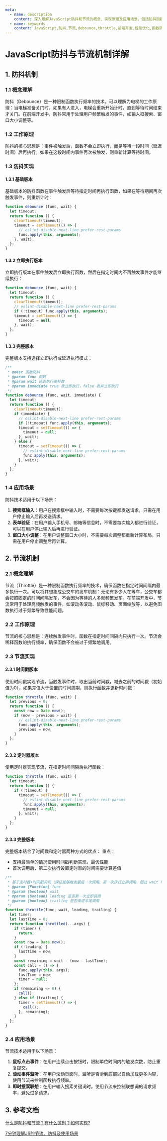 ```yaml
---
meta:
  - name: description
    content: 深入理解JavaScript防抖和节流的概念、实现原理及应用场景，包括防抖函数和节流函数的多种实现方式
  - name: keywords
    content: JavaScript,防抖,节流,debounce,throttle,前端开发,性能优化,函数防抖,函数节流
---
```

# JavaScript防抖与节流机制详解

## 1. 防抖机制

### 1.1 概念理解

防抖（Debounce）是一种限制函数执行频率的技术。可以理解为电梯的工作原理：当电梯准备关门时，如果有人进入，电梯会重新开始计时，直到等待时间结束才关门。在前端开发中，防抖常用于处理用户频繁触发的事件，如输入框搜索、窗口大小调整等。

### 1.2 工作原理

防抖的核心思想是：事件被触发后，函数不会立即执行，而是等待一段时间（延迟时间）后再执行。如果在这段时间内事件再次被触发，则重新计算等待时间。

### 1.3 防抖实现

#### 1.3.1 基础版本

基础版本的防抖函数在事件触发后等待指定时间再执行函数，如果在等待期间再次触发事件，则重新计时：

```js
function debounce (func, wait) {
  let timeout;
  return function () {
    clearTimeout(timeout);
    timeout = setTimeout(() => {
      // eslint-disable-next-line prefer-rest-params
      func.apply(this, arguments);
    }, wait);
  };
}
```

#### 1.3.2 立即执行版本

立即执行版本在事件触发后立即执行函数，然后在指定时间内不再触发事件才能继续执行：

```js
function debounce (func, wait) {
  let timeout;
  return function () {
    clearTimeout(timeout);
    // eslint-disable-next-line prefer-rest-params
    if (!timeout) func.apply(this, arguments);
    timeout = setTimeout(() => {
      timeout = null;
    }, wait);
  };
}
```

#### 1.3.3 完整版本

完整版本支持选择立即执行或延迟执行模式：

```js
/**
 * @desc 函数防抖
 * @param func 函数
 * @param wait 延迟执行毫秒数
 * @param immediate true 表立即执行，false 表非立即执行
 */
function debounce (func, wait, immediate) {
  let timeout;
  return function () {
    clearTimeout(timeout);
    if (immediate) {
      // eslint-disable-next-line prefer-rest-params
      if (!timeout) func.apply(this, arguments);
      timeout = setTimeout(() => {
        timeout = null;
      }, wait);
    } else {
      timeout = setTimeout(() => {
        // eslint-disable-next-line prefer-rest-params
        func.apply(this, arguments);
      }, wait);
    }
  };
}
```

### 1.4 应用场景

防抖技术适用于以下场景：

1. **搜索框输入**：用户在搜索框中输入时，不需要每次按键都发送请求，只需在用户停止输入后再发送请求。
2. **表单验证**：在用户输入手机号、邮箱等信息时，不需要每次输入都进行验证，可以在用户停止输入后再进行验证。
3. **窗口大小调整**：在用户调整窗口大小时，不需要每次调整都重新计算布局，只需在用户停止调整后再计算。

## 2. 节流机制

### 2.1 概念理解

节流（Throttle）是一种限制函数执行频率的技术，确保函数在指定时间间隔内最多执行一次。可以将其想象成公交车的发车机制：无论有多少人在等车，公交车都会按照固定的时间间隔发车，不会因为等待的人多就频繁发车。在前端开发中，节流常用于处理高频触发的事件，如滚动条滚动、鼠标移动、页面缩放等，以避免函数执行过于频繁导致性能问题。

### 2.2 工作原理

节流的核心思想是：连续触发事件时，函数在指定时间间隔内只执行一次。节流会稀释函数的执行频率，确保函数不会被过于频繁地调用。

### 2.3 节流实现

#### 2.3.1 时间戳版本

使用时间戳实现节流，当触发事件时，取出当前时间戳，减去之前的时间戳（初始值为0），如果差值大于设置的时间周期，则执行函数并更新时间戳：

```js
function throttle (func, wait) {
  let previous = 0;
  return function () {
    const now = Date.now();
    if (now - previous > wait) {
      // eslint-disable-next-line prefer-rest-params
      func.apply(this, arguments);
      previous = now;
    }
  };
}
```

#### 2.3.2 定时器版本

使用定时器实现节流，在指定时间间隔后执行函数：

```js
function throttle (func, wait) {
  let timeout;
  return function () {
    if (!timeout) {
      timeout = setTimeout(() => {
        // eslint-disable-next-line prefer-rest-params
        func.apply(this, arguments);
        timeout = null;
      }, wait);
    }
  };
}
```

#### 2.3.3 完整版本

完整版本结合了时间戳和定时器两种方式的优点：
重点：

+ 支持最简单的情况使用时间戳判断实现，最优性能
+ 首次调用后，第二次执行设置定时器的时间需要计算差值

```js
/**
 * 基于定时器+时间戳实现（保证能够触发最后一次调用、第一次执行立即调用、超过 wait 时间后执行立即调用）
 * @param {Function} func
 * @param {boolean} wait
 * @param {boolean} leading 是否第一次立即调用
 * @param {boolean} trailing 是否保证末尾调用
 */
function throttle(func, wait, leading, trailing) {
  let timer;
  let lastTime = 0;
  return function throttled(...args) {
    if (timer) {
      return;
    }
    const now = Date.now();
    if (!leading) {
      lastTime = now;
    }
    const remaining = wait - (now - lastTime);
    const call = () => {
      func.apply(this, args);
      lastTime = now;
      timer = null;
    };
    if (remaining <= 0) {
      call();
    } else if (trailing) {
      timer = setTimeout(() => {
        call();
      }, remaining);
    }
  };
}
```

### 2.4 应用场景

节流技术适用于以下场景：

1. **鼠标点击事件**：在用户连续点击按钮时，限制单位时间内的触发次数，防止重复提交。
2. **滚动事件监听**：在用户滚动页面时，监听是否滑到底部以自动加载更多内容，使用节流来控制函数执行频率。
3. **即时搜索联想**：在用户输入搜索关键词时，使用节流来控制联想词的请求频率，避免过多请求。

## 3. 参考文档

[什么是防抖和节流？有什么区别？如何实现?](https://github.com/Advanced-Frontend/Daily-Interview-Question/issues/5)

[7分钟理解JS的节流、防抖及使用场景](https://juejin.cn/post/6844903669389885453)
